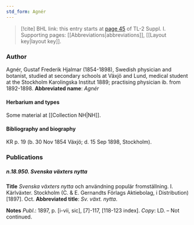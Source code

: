 ```yaml
---
std_form: Agnér
---
```


> [!cite] BHL link: this entry starts at [page 45](https://www.biodiversitylibrary.org/page/33264734) of TL-2 Suppl. I.
> Supporting pages: [[Abbreviations|abbreviations]], [[Layout key|layout key]].

### Author

Agnér, Gustaf Frederik Hjalmar (1854-1898), Swedish physician and botanist, studied at secondary schools at Växjö and Lund, medical student at the Stockholm Karolingska Institut 1889; practising physician ib. from 1892-1898. 
**Abbreviated name**: *Agnér*

#### Herbarium and types

Some material at [[Collection NH|NH]].

#### Bibliography and biography

KR p. 19 (b. 30 Nov 1854 Växjö; d. 15 Sep 1898, Stockholm).

### Publications

##### n.18.950. Svenska växters nytta

**Title**
*Svenska växters nytta* och användning populär fromställning. I. Kärlväxter. Stockholm (C. & E. Gernandts Förlags Aktiebolag, i Distribution) \[1897\]. Oct.
**Abbreviated title**: *Sv. växt. nytta*.

**Notes**
*Publ*.: 1897, p. \[i-vii, sic\], \[7\]-117, \[118-123 index\]. *Copy*: LD. – Not continued.

